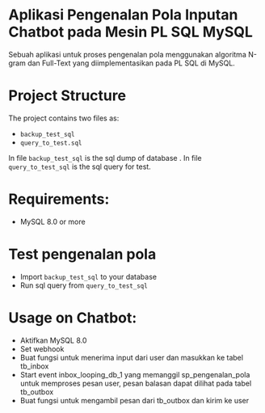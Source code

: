 Aplikasi Pengenalan Pola Inputan Chatbot pada Mesin PL SQL MySQL
==========================

Sebuah aplikasi untuk proses pengenalan pola  menggunakan algoritma N-gram dan Full-Text yang diimplementasikan pada PL SQL di MySQL. 


Project Structure
=================
The project contains two files as:
 * `backup_test_sql`
 * `query_to_test.sql`

 In file `backup_test_sql` is the sql dump of database .
 In file `query_to_test_sql` is the sql query for test. 


Requirements:
=============
* MySQL 8.0 or more

Test pengenalan pola
======
* Import `backup_test_sql` to your database
* Run sql query from `query_to_test_sql`

Usage on Chatbot:
======
* Aktifkan MySQL 8.0
* Set webhook 
*	Buat fungsi untuk menerima input dari user dan masukkan ke tabel tb_inbox 
*	Start event inbox_looping_db_1 yang memanggil sp_pengenalan_pola untuk memproses pesan user, pesan balasan dapat dilihat pada tabel tb_outbox  
*	Buat fungsi untuk mengambil pesan dari tb_outbox dan kirim ke user
